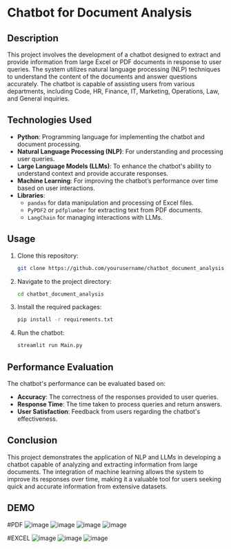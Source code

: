 # Chatbot for Document Analysis

## Description
This project involves the development of a chatbot designed to extract and provide information from large Excel or PDF documents in response to user queries. The system utilizes natural language processing (NLP) techniques to understand the content of the documents and answer questions accurately. The chatbot is capable of assisting users from various departments, including Code, HR, Finance, IT, Marketing, Operations, Law, and General inquiries.

## Technologies Used
- **Python**: Programming language for implementing the chatbot and document processing.
- **Natural Language Processing (NLP)**: For understanding and processing user queries.
- **Large Language Models (LLMs)**: To enhance the chatbot's ability to understand context and provide accurate responses.
- **Machine Learning**: For improving the chatbot’s performance over time based on user interactions.
- **Libraries**: 
  - `pandas` for data manipulation and processing of Excel files.
  - `PyPDF2` or `pdfplumber` for extracting text from PDF documents.
  - `LangChain` for managing interactions with LLMs.

## Usage
1. Clone this repository:
    ```bash
    git clone https://github.com/yourusername/chatbot_document_analysis.git
    ```
2. Navigate to the project directory:
    ```bash
    cd chatbot_document_analysis
    ```
3. Install the required packages:
    ```bash
    pip install -r requirements.txt
    ```
4. Run the chatbot:
    ```bash
    streamlit run Main.py
    ```

## Performance Evaluation
The chatbot's performance can be evaluated based on:

- **Accuracy**: The correctness of the responses provided to user queries.
- **Response Time**: The time taken to process queries and return answers.
- **User Satisfaction**: Feedback from users regarding the chatbot's effectiveness.

## Conclusion
This project demonstrates the application of NLP and LLMs in developing a chatbot capable of analyzing and extracting information from large documents. The integration of machine learning allows the system to improve its responses over time, making it a valuable tool for users seeking quick and accurate information from extensive datasets.




## DEMO

#PDF
![image](https://github.com/user-attachments/assets/85794934-bf0a-4b78-b964-58d359788be7)
![image](https://github.com/user-attachments/assets/23a9e28f-dc4b-4a80-b83e-035bb2f9996b)
![image](https://github.com/user-attachments/assets/7c55157f-e98f-4818-8e9a-472f89a63356)
![image](https://github.com/user-attachments/assets/ff24f6c4-c90d-47de-9a54-616d38f48658)

#EXCEL
![image](https://github.com/user-attachments/assets/7501aa7f-19da-4ce8-94e9-1a310b47ee5c)
![image](https://github.com/user-attachments/assets/4214d2fc-dae4-44c6-8dc0-174de6a78d5e)
![image](https://github.com/user-attachments/assets/3ae7e929-863e-4e16-8aa0-c419d6d1130a)






